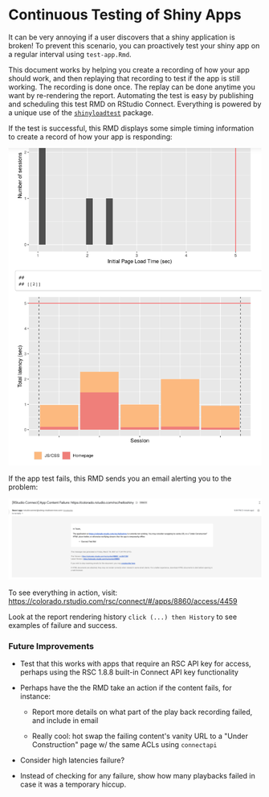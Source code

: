 # Continuous Testing of Shiny Apps

It can be very annoying if a user discovers that a shiny application is broken! To prevent this scenario, you can proactively test your shiny app on a regular interval using `test-app.Rmd`.

This document works by helping you create a recording of how your app should work, and then replaying that recording to test if the app is still working. The recording is done once. The replay can be done anytime you want by re-rendering the report. Automating the test is easy by publishing and scheduling this test RMD on RStudio Connect. Everything is powered by a unique use of the [`shinyloadtest`](https://rstudio.github.io/shinyloadtest/) package.

If the test is successful, this RMD displays some simple timing information to create a record of how your app is responding:

![](success-timing.png)

If the app test fails, this RMD sends you an email alerting you to the problem:

![](failure-email.png)

To see everything in action, visit: <https://colorado.rstudio.com/rsc/connect/#/apps/8860/access/4459>

Look at the report rendering history `click (...) then History` to see examples of failure and success.

### Future Improvements

-   Test that this works with apps that require an RSC API key for access, perhaps using the RSC 1.8.8 built-in Connect API key functionality

-   Perhaps have the the RMD take an action if the content fails, for instance:

    -   Report more details on what part of the play back recording failed, and include in email  

    -   Really cool: hot swap the failing content's vanity URL to a "Under Construction" page w/ the same ACLs using `connectapi`

-   Consider high latencies failure?

-   Instead of checking for any failure, show how many playbacks failed in case it was a temporary hiccup.
